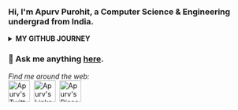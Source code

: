 ### Hi, I'm Apurv Purohit, a Computer Science & Engineering undergrad from India. 
<details>
<summary><b>MY GITHUB JOURNEY</b></summary>
<br />  
  
![Top Langs](https://github-readme-stats.vercel.app/api/top-langs/?username=ApurvPurohit&layout=compact&hide=SCSS,css,html&theme=material-palenight&hide_border=true)
  
![Apurv's github stats](https://github-readme-stats.vercel.app/api?username=ApurvPurohit&show_icons=true&theme=material-palenight&hide=issues,prs&hide_border=true)
  
![Apurv's github stats](https://github-readme-streak-stats.herokuapp.com/?user=ApurvPurohit&show_icons=true&hide_border=true&theme=material-palenight)
</details>



### 💬 Ask me anything [here](https://github.com/ApurvPurohit/ApurvPurohit/issues).


<div>  
<i>Find me around the web:</i><br><a href="https://twitter.com/ApurvPurohit4"><img align="center" alt="Apurv's Twitter" width="44px" src="https://raw.githubusercontent.com/peterthehan/peterthehan/master/assets/twitter.svg" /></a>&nbsp;&nbsp;<a href="https://linkedin.com/in/apurvpurohit"><img align="center" alt="Apurv's LinkedIn" width="44px" src="https://raw.githubusercontent.com/peterthehan/peterthehan/master/assets/linkedin.svg" /></a>&nbsp;&nbsp;<a href="https://www.youtube.com/channel/UCcpgOFGEWepY6NGhYvB84Xw"><img align="center" alt="Apurv's Discord" width="44px" src="https://raw.githubusercontent.com/peterthehan/peterthehan/master/assets/youtube.svg" /></a>&nbsp;&nbsp;  
 </div>
 
